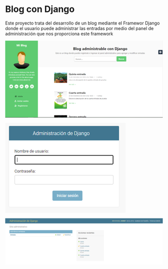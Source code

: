 # Blog con Django
Este proyecto trata del desarrollo de un blog mediante el Framewor Django donde el usuario puede administrar las entradas por medio del panel de administración que nos proporciona este framework


![Diseño del blog](https://github.com/NorbeyCollazos/Blog_con_Django/blob/master/mainapp/static/assets/images/vista-general-del-blog.PNG?raw=true)

![Login del panel de administración](https://github.com/NorbeyCollazos/Blog_con_Django/blob/master/mainapp/static/assets/images/vista-login-django.PNG?raw=true)

![Panel de administración](https://github.com/NorbeyCollazos/Blog_con_Django/blob/master/mainapp/static/assets/images/vista-panel-administracion-django.PNG?raw=true)
